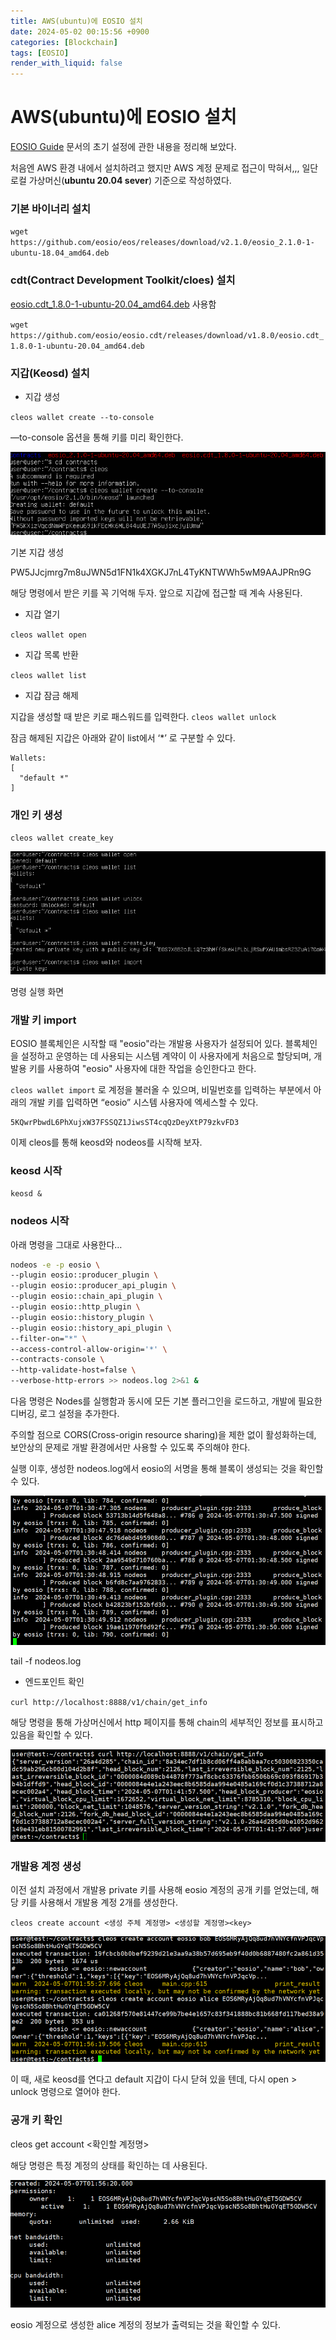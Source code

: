 ```yaml
---
title: AWS(ubuntu)에 EOSIO 설치
date: 2024-05-02 00:15:56 +0900
categories: [Blockchain]
tags: [EOSIO]
render_with_liquid: false
---
```


# AWS(ubuntu)에 EOSIO 설치

[EOSIO Guide](https://developers.eos.io/welcome/latest/getting-started-guide/local-development-environment/installing-eosio-binaries) 문서의 초기 설정에 관한 내용을 정리해 보았다.

처음엔 AWS 환경 내에서 설치하려고 했지만 AWS 계정 문제로 접근이 막혀서,,, 일단 로컬 가상머신(**ubuntu 20.04 sever**) 기준으로 작성하였다.

### 기본 바이너리 설치

`wget https://github.com/eosio/eos/releases/download/v2.1.0/eosio_2.1.0-1-ubuntu-18.04_amd64.deb`

### cdt(Contract Development Toolkit/cloes) 설치

[eosio.cdt_1.8.0-1-ubuntu-20.04_amd64.deb](https://github.com/EOSIO/eosio.cdt/releases/download/v1.8.0/eosio.cdt_1.8.0-1-ubuntu-20.04_amd64.deb) 사용함

`wget https://github.com/eosio/eosio.cdt/releases/download/v1.8.0/eosio.cdt_1.8.0-1-ubuntu-20.04_amd64.deb`

### 지갑(Keosd) 설치

- 지갑 생성

`cleos wallet create --to-console`

—to-console 옵션을 통해 키를 미리 확인한다.

![1](/assets/img/posts/2024-05-01/Untitled.png)

기본 지갑 생성

PW5JJcjmrg7m8uJWN5d1FN1k4XGKJ7nL4TyKNTWWh5wM9AAJPRn9G

해당 명령에서 받은 키를 꼭 기억해 두자. 앞으로 지갑에 접근할 때 계속 사용된다.

- 지갑 열기

`cleos wallet open`

- 지갑 목록 반환

`cleos wallet list`

- 지갑 잠금 해제

지갑을 생성할 때 받은 키로 패스워드를 입력한다.
`cleos wallet unlock`

잠금 해제된 지갑은 아래와 같이 list에서 ‘*’ 로 구분할 수 있다.

```
Wallets:
[
  "default *"
]
```

### 개인 키 생성

`cleos wallet create_key`

![2](/assets/img/posts/2024-05-01/Untitled_1.png)

명령 실행 화면

### 개발 키 import

EOSIO 블록체인은 시작할 때 "eosio"라는 개발용 사용자가 설정되어 있다. 블록체인을 설정하고 운영하는 데 사용되는 시스템 계약이 이 사용자에게 처음으로 할당되며,  개발용 키를 사용하여 "eosio" 사용자에 대한 작업을 승인한다고 한다.

`cleos wallet import` 로 계정을 불러올 수 있으며, 비밀번호를 입력하는 부분에서 아래의 개발 키를 입력하면 “eosio” 시스템 사용자에 엑세스할 수 있다.

```
5KQwrPbwdL6PhXujxW37FSSQZ1JiwsST4cqQzDeyXtP79zkvFD3
```

이제 cleos를 통해 keosd와 nodeos를 시작해 보자.

### keosd 시작

`keosd &`

### nodeos 시작

아래 명령을 그대로 사용한다…

```bash
nodeos -e -p eosio \
--plugin eosio::producer_plugin \
--plugin eosio::producer_api_plugin \
--plugin eosio::chain_api_plugin \
--plugin eosio::http_plugin \
--plugin eosio::history_plugin \
--plugin eosio::history_api_plugin \
--filter-on="*" \
--access-control-allow-origin='*' \
--contracts-console \
--http-validate-host=false \
--verbose-http-errors >> nodeos.log 2>&1 &
```

다음 명령은 Nodes를 실행함과 동시에 모든 기본 플러그인을 로드하고, 개발에 필요한 디버깅, 로그 설정을 추가한다.

주의할 점으로 CORS(Cross-origin resource sharing)을 제한 없이 활성화하는데, 보안상의 문제로 개발 환경에서만 사용할 수 있도록 주의해야 한다.

실행 이후, 생성한 nodeos.log에서 eosio의 서명을 통해 블록이 생성되는 것을 확인할 수 있다.

![tail](/assets/img/posts/2024-05-01/Untitled_2.png)

tail -f nodeos.log

- 엔드포인트 확인

`curl http://localhost:8888/v1/chain/get_info`

해당 명령을 통해 가상머신에서 http 페이지를 통해 chain의 세부적인 정보를 표시하고 있음을 확인할 수 있다.

![3](/assets/img/posts/2024-05-01/Untitled_3.png)

### 개발용 계정 생성

이전 설치 과정에서 개발용 private 키를 사용해 eosio 계정의 공개 키를 얻었는데, 해당 키를 사용해서 개발용 계정 2개를 생성한다.

`cleos create account <생성 주체 계정명> <생성할 계정명><key>`

![Untitled](/assets/img/posts/2024-05-01/Untitled_4.png)

이 때, 새로 keosd를 연다고 default 지갑이 다시 닫혀 있을 텐데, 다시 open > unlock 명령으로 열어야 한다.

### 공개 키 확인

cleos get account <확인할 계정명>

해당 명령은 특정 계정의 상태를 확인하는 데 사용된다.

![Untitled](/assets/img/posts/2024-05-01/Untitled_5.png)

eosio 계정으로 생성한 alice 계정의 정보가 출력되는 것을 확인할 수 있다.